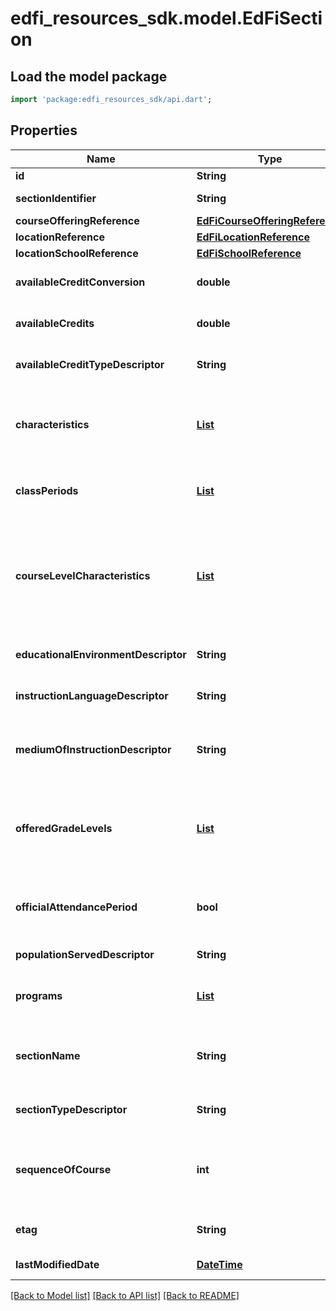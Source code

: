 # edfi_resources_sdk.model.EdFiSection

## Load the model package
```dart
import 'package:edfi_resources_sdk/api.dart';
```

## Properties
Name | Type | Description | Notes
------------ | ------------- | ------------- | -------------
**id** | **String** |  | [optional] 
**sectionIdentifier** | **String** | The local identifier assigned to a section. | 
**courseOfferingReference** | [**EdFiCourseOfferingReference**](EdFiCourseOfferingReference.md) |  | 
**locationReference** | [**EdFiLocationReference**](EdFiLocationReference.md) |  | [optional] 
**locationSchoolReference** | [**EdFiSchoolReference**](EdFiSchoolReference.md) |  | [optional] 
**availableCreditConversion** | **double** | Conversion factor that when multiplied by the number of credits is equivalent to Carnegie units. | [optional] 
**availableCredits** | **double** | The value of credits or units of value awarded for the completion of a course. | [optional] 
**availableCreditTypeDescriptor** | **String** | The type of credits or units of value awarded for the completion of a course. | [optional] 
**characteristics** | [**List<EdFiSectionCharacteristic>**](EdFiSectionCharacteristic.md) | An unordered collection of sectionCharacteristics. Reflects important characteristics of the section, such as whether or not attendance is taken and the section is graded. | [optional] [default to const []]
**classPeriods** | [**List<EdFiSectionClassPeriod>**](EdFiSectionClassPeriod.md) | An unordered collection of sectionClassPeriods. The class period during which the section meets. | [optional] [default to const []]
**courseLevelCharacteristics** | [**List<EdFiSectionCourseLevelCharacteristic>**](EdFiSectionCourseLevelCharacteristic.md) | An unordered collection of sectionCourseLevelCharacteristics. The type of specific program or designation with which the section is associated. This collection should only be populated if it differs from the course level characteristics identified at the course offering level. | [optional] [default to const []]
**educationalEnvironmentDescriptor** | **String** | The setting in which a student receives education and related services. | [optional] 
**instructionLanguageDescriptor** | **String** | The primary language of instruction. If omitted, English is assumed. | [optional] 
**mediumOfInstructionDescriptor** | **String** | The media through which teachers provide instruction to students and students and teachers communicate about instructional matters. | [optional] 
**offeredGradeLevels** | [**List<EdFiSectionOfferedGradeLevel>**](EdFiSectionOfferedGradeLevel.md) | An unordered collection of sectionOfferedGradeLevels. The grade levels in which the section is offered. This collection should only be populated if it differs from the Offered Grade Levels identified at the course offering level. | [optional] [default to const []]
**officialAttendancePeriod** | **bool** | Indicator of whether this section is used for official daily attendance. Alternatively, official daily attendance may be tied to a class period. | [optional] 
**populationServedDescriptor** | **String** | The type of students the section is offered and tailored to. | [optional] 
**programs** | [**List<EdFiSectionProgram>**](EdFiSectionProgram.md) | An unordered collection of sectionPrograms. Optional reference to program to which the section is associated. | [optional] [default to const []]
**sectionName** | **String** | A locally-defined name for the section, generally created to make the section more recognizable in informal contexts and generally distinct from the section identifier. | [optional] 
**sectionTypeDescriptor** | **String** | Specifies whether the section is for attendance only, credit only, or both. | [optional] 
**sequenceOfCourse** | **int** | When a section is part of a sequence of parts for a course, the number of the sequence. If the course has only one part, the value of this section attribute should be 1. | [optional] 
**etag** | **String** | A unique system-generated value that identifies the version of the resource. | [optional] 
**lastModifiedDate** | [**DateTime**](DateTime.md) | The date and time the resource was last modified. | [optional] 

[[Back to Model list]](../README.md#documentation-for-models) [[Back to API list]](../README.md#documentation-for-api-endpoints) [[Back to README]](../README.md)


